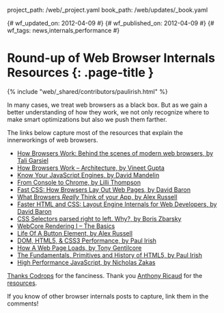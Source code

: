 project_path: /web/_project.yaml
book_path: /web/updates/_book.yaml

{# wf_updated_on: 2012-04-09 #}
{# wf_published_on: 2012-04-09 #}
{# wf_tags: news,internals,performance #}

# Round-up of Web Browser Internals Resources {: .page-title }

{% include "web/_shared/contributors/paulirish.html" %}



In many cases, we treat web browsers as a black box. But as we gain a better understanding of how they work, we not only recognize where to make smart optimizations but also we push them farther.

The links below capture most of the resources that explain the innerworkings of web browsers.

<ul id="da-thumbs" class="da-thumbs" >
  <li>
    <a href="http://www.html5rocks.com/en/tutorials/internals/howbrowserswork/">
      How Browsers Work: Behind the scenes of modern web browsers, by Tali Garsiel
    </a>
  </li>

  <li>
    <a href="http://www.vineetgupta.com/2010/11/how-browsers-work-part-1-architecture/">
      How Browsers Work – Architecture, by Vineet Gupta
    </a>
  </li>

  <li>
    <a href="http://blog.mozilla.com/dmandelin/2011/06/16/know-your-engines-at-oreilly-velocity-2011/">
      Know Your JavaScript Engines, by David Mandelin
    </a>
  </li>

  <li>
    <a href="http://www.youtube.com/watch?v=XAqIpGU8ZZk">
      From Console to Chrome, by Lilli Thompson
    </a>
  </li>

  <li>
    <a href="http://dbaron.org/talks/2012-03-11-sxsw/master.xhtml">
      Fast CSS: How Browsers Lay Out Web Pages, by David Baron
    </a>
  </li>

  <li>
    <a href="http://dayofjs.com/videos/22158462/web-browsers_alex-russel">
      What Browsers <em>Really</em> Think of your App, by Alex Russell
    </a>
  </li>

  <li>
    <a href="http://www.youtube.com/watch?v=a2_6bGNZ7bA">
      Faster HTML and CSS: Layout Eng&shy;ine Internals for Web Dev&shy;elop&shy;ers, by David Baron
    </a>
  </li>

  <li>
    <a href="http://stackoverflow.com/questions/5797014/css-selectors-parsed-right-to-left-why/5813672#5813672">
      CSS Selectors parsed right to left. Why?, by Boris Zbarsky
    </a>
  </li>

  <li>
    <a href="http://www.webkit.org/blog/114/webcore-rendering-i-the-basics/">
      WebCore Rendering I – The Basics
    </a>
  </li>

  <li>
    <a href="http://vimeo.com/32364192">
      Life Of A Button Element, by Alex Russell
    </a>
  </li>


  <li>
    <a href="http://paulirish.com/2011/dom-html5-css3-performance/">
      DOM, HTML5, &amp; CSS3 Performance, by Paul Irish
    </a>
  </li>

  <li>
    <a href="http://gent.ilcore.com/2011/05/how-web-page-loads.html">
      How A Web Page Loads, by Tony Gentilcore
    </a>
  </li>

  <li>
    <a href="http://paulirish.com/2011/primitives-html5-video/">
      The Fund&shy;amentals, Prim&shy;itives and His&shy;tory of HTML5, by Paul Irish
    </a>
  </li>

  <li>
    <a href="https://vimeo.com/16241085">
      High Performance JavaScript, by Nicholas Zakas
    </a>
  </li>
</ul>


<a href="http://tympanus.net/codrops/2012/04/09/direction-aware-hover-effect-with-css3-and-jquery/">Thanks Codrops</a> for the fanciness. Thank you <a href="https://twitter.com/#!/rik24d">Anthony Ricaud</a> for the <a href="http://blogmarks.net/user/rik/marks/tag/navigateur-marche">resources</a>.

If you know of other browser internals posts to capture, link them in the comments!



